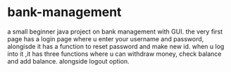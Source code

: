 # bank-management
a small beginner java project on bank management with GUI.
the very first page has a login page where u enter your username and password, alongisde it has a function to reset password and make new id.
when u log into it ,it has three functions where u can withdraw money, check balance and add balance. alongside logout option.
